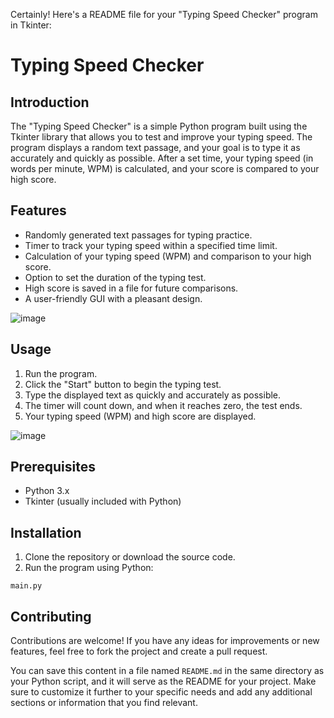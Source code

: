 Certainly! Here's a README file for your "Typing Speed Checker" program in Tkinter:

# Typing Speed Checker

## Introduction

The "Typing Speed Checker" is a simple Python program built using the Tkinter library that allows you to test and improve your typing speed. The program displays a random text passage, and your goal is to type it as accurately and quickly as possible. After a set time, your typing speed (in words per minute, WPM) is calculated, and your score is compared to your high score.

## Features

- Randomly generated text passages for typing practice.
- Timer to track your typing speed within a specified time limit.
- Calculation of your typing speed (WPM) and comparison to your high score.
- Option to set the duration of the typing test.
- High score is saved in a file for future comparisons.
- A user-friendly GUI with a pleasant design.

![image](https://github.com/dxdelvin/typingspeedtest/assets/61946291/b51a27a3-65d5-4398-924d-ed7037baad2f)

## Usage

1. Run the program.
2. Click the "Start" button to begin the typing test.
3. Type the displayed text as quickly and accurately as possible.
4. The timer will count down, and when it reaches zero, the test ends.
5. Your typing speed (WPM) and high score are displayed.

![image](https://github.com/dxdelvin/typingspeedtest/assets/61946291/4a487f33-f6dc-4229-9185-94135ef8724b)

## Prerequisites

- Python 3.x
- Tkinter (usually included with Python)

## Installation

1. Clone the repository or download the source code.
2. Run the program using Python:

```shell
main.py
```

## Contributing

Contributions are welcome! If you have any ideas for improvements or new features, feel free to fork the project and create a pull request.


You can save this content in a file named `README.md` in the same directory as your Python script, and it will serve as the README for your project. Make sure to customize it further to your specific needs and add any additional sections or information that you find relevant.
